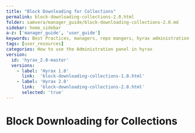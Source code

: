 ```yaml
---
title: "Block Downloading for Collections"
permalink: block-downloading-collections-2.0.html
folder: samvera/manager_guide/block-downloading-collections-2.0.md
sidebar: home_sidebar
a-z: ['manager_guide', 'user_guide']
keywords: Best Practices, managers, repo mangers, hyrax administration
tags: [user_resources]
categories: How to use the Administration panel in hyrax
version:
  id: 'hyrax_2.0-master'
  versions:  
    - label: 'Hyrax 1.0'
      link:  'block-downloading-collections-1.0.html'
    - label: 'Hyrax 2.0'
      link:  'block-downloading-collections-2.0.html'
      selected: 'true'
---
```


# Block Downloading for Collections
